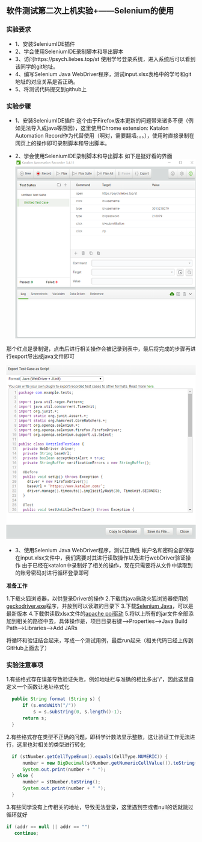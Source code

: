 ## 软件测试第二次上机实验+——Selenium的使用
### 实验要求
- 1、安装SeleniumIDE插件
- 2、学会使用SeleniumIDE录制脚本和导出脚本
- 3、访问https://psych.liebes.top/st 使用学号登录系统，进入系统后可以看到该同学的git地址。
- 4、编写Selenium Java WebDriver程序，测试input.xlsx表格中的学号和git地址的对应关系是否正确。
- 5、将测试代码提交到github上

### 实验步骤
- 1、安装SeleniumIDE插件
这个由于Firefox版本更新的问题带来诸多不便（例如无法导入成java等原因），这里使用Chrome extension: Katalon Automation Record作为代替使用（啊对，需要翻墙。。。），使用时直接录制在网页上的操作即可录制脚本和导出脚本。

- 2、学会使用SeleniumIDE录制脚本和导出脚本
如下是挺好看的界面
![](./katalon.png)

那个红点是录制键，点击后进行相关操作会被记录到表中，最后将完成的步骤再进行export导出成java文件即可

![](./export.png)

- 3、使用Selenium Java WebDriver程序，测试正确性
帐户名和密码全部保存在input.xlsx文件中，我们需要对其进行读取操作以及进行webDriver验证操作
由于已经在katalon中录制好了相关的操作，现在只需要将从文件中读取到的账号密码对进行循环登录即可

**准备工作**

1.下载火狐浏览器，以供登录Driver的操作
2.下载供java启动火狐浏览器使用的[geckodriver.exe](https://www.geckodrive.com/)程序，并放到可以读取的目录下
3.下载[Selenium Java](https://www.seleniumhq.org/download/)，可以是最新版本
4.下载供读取xlsx文件的[apache poi驱动](https://poi.apache.org/download.html#POI-3.17)
5.将以上所有的jar文件全部添加到相关的路径中去，具体操作是，项目目录右键-->Properties-->Java Build Path-->Libraries-->Add JARs

将循环和验证结合起来，写成一个测试用例，最后run起来（相关代码已经上传到GitHub上面去了）

### 实验注意事项
1.有些格式存在误差导致验证失败，例如地址栏与准确的相比多出'/'，因此这里自定义一个函数让地址格式化
```java
  public String format (String s) {
	  if (s.endsWith("/"))
    	  s = s.substring(0, s.length()-1);
      return s;
  }
```

2.有些格式存在类型不正确的问题，即科学计数法显示整数，这让验证工作无法进行，这里也对相关的类型进行转化
```java
  if (stNumber.getCellTypeEnum().equals(CellType.NUMERIC)) {
      number = new BigDecimal(stNumber.getNumericCellValue()).toString();
      System.out.print(number + " ");
  } else {
      number = stNumber.toString();
      System.out.print(number + " ");
  }
```

3.有些同学没有上传相关的地址，导致无法登录，这里遇到空或者null的话就跳过循环就好
```java
if (addr == null || addr == "")
   continue;
```
